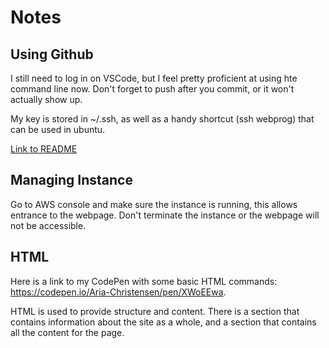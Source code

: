# Notes

## Using Github
I still need to log in on VSCode, but I feel pretty proficient at using hte command line now.
Don't forget to push after you commit, or it won't actually show up.

My key is stored in ~/.ssh, as well as a handy shortcut (ssh webprog) that can be used in ubuntu.

[Link to README](https://github.com/AriaChristensen/startup/blob/main/README.md)


## Managing Instance

Go to AWS console and make sure the instance is running, this allows entrance to the webpage. 
Don't terminate the instance or the webpage will not be accessible.


## HTML

Here is a link to my CodePen with some basic HTML commands: https://codepen.io/Aria-Christensen/pen/XWoEEwa.

HTML is used to provide structure and content. There is a <head></head> section that contains information about the site as a whole, and a <body></body> section that contains all the content for the page.

